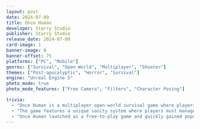 ```yaml
---
layout: post
date: 2024-07-09
title: Once Human
developer: Starry Studio
publisher: Starry Studio
release_date: 2024-07-09
card-image: 1
banner-image: 0
banner-offset: 75
platforms: ["PC", "Mobile"]
genres: ["Survival", "Open World", "Multiplayer", "Shooter"]
themes: ["Post-apocalyptic", "Horror", "Survival"]
engine: "Unreal Engine 5"
photo_mode: true
photo_mode_features: ["Free Camera", "Filters", "Character Posing"]

trivia:
  - "Once Human is a multiplayer open-world survival game where players must navigate a post-apocalyptic world overrun by mysterious creatures known as 'The Corruption'."
  - "The game features a unique sanity system where players must manage their character's mental state while exploring the dangerous world."
  - "Once Human launched as a free-to-play game and quickly gained popularity for its unique blend of survival mechanics and supernatural horror elements."
---
```

